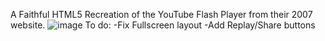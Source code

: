 A Faithful HTML5 Recreation of the YouTube Flash Player from their 2007 website.
![image](https://github.com/user-attachments/assets/4d83abb0-92e8-475a-a0b4-6ce538cb926c)
To do:
-Fix Fullscreen layout
-Add Replay/Share buttons
